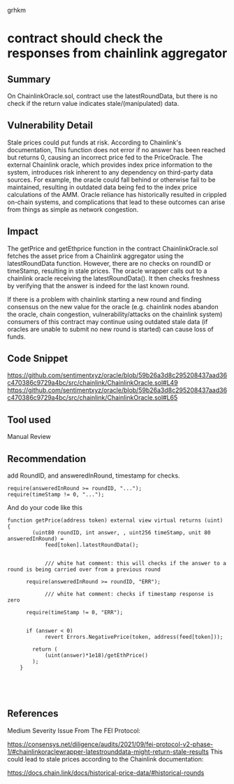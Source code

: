 grhkm
# contract should check the responses from chainlink aggregator 

## Summary
On ChainlinkOracle.sol, contract use the latestRoundData, but there is no check if the return value indicates stale/(manipulated) data.

## Vulnerability Detail

Stale prices could put funds at risk. According to Chainlink's documentation, This function does not error if no answer has been reached but returns 0, causing an incorrect price fed to the PriceOracle. The external Chainlink oracle, which provides index price information to the system, introduces risk inherent to any dependency on third-party data sources. For example, the oracle could fall behind or otherwise fail to be maintained, resulting in outdated data being fed to the index price calculations of the AMM. Oracle reliance has historically resulted in crippled on-chain systems, and complications that lead to these outcomes can arise from things as simple as network congestion.


## Impact
The getPrice and getEthprice function in the contract ChainlinkOracle.sol
fetches the asset price from a Chainlink aggregator using the latestRoundData function. However, there are no checks on roundID or timeStamp, resulting in stale prices. The oracle wrapper calls out to a chainlink oracle receiving the latestRoundData(). It then checks freshness by verifying that the answer is indeed for the last known round.

If there is a problem with chainlink starting a new round and finding consensus on the new value for the oracle (e.g. chainlink nodes abandon the oracle, chain congestion, vulnerability/attacks on the chainlink system) consumers of this contract may continue using outdated stale data (if oracles are unable to submit no new round is started)
can cause loss of funds.

## Code Snippet

https://github.com/sentimentxyz/oracle/blob/59b26a3d8c295208437aad36c470386c9729a4bc/src/chainlink/ChainlinkOracle.sol#L49
https://github.com/sentimentxyz/oracle/blob/59b26a3d8c295208437aad36c470386c9729a4bc/src/chainlink/ChainlinkOracle.sol#L65

## Tool used

Manual Review

## Recommendation
add RoundID, and answeredInRound, timestamp for checks.

```
require(answeredInRound >= roundID, "...");
require(timeStamp != 0, "...");

```
And do your code like this 

```
function getPrice(address token) external view virtual returns (uint) {
        (uint80 roundID, int answer, , uint256 timeStamp, unit 80 answeredInRound) =
            feed[token].latestRoundData();


            /// white hat comment: this will checks if the answer to a round is being carried over from a previous round

      require(answeredInRound >= roundID, "ERR");

            /// white hat comment: checks if timestamp response is zero

      require(timeStamp != 0, "ERR");
    
    
      if (answer < 0)
            revert Errors.NegativePrice(token, address(feed[token]));
 
        return (
            (uint(answer)*1e18)/getEthPrice()
        );
    }





```
## References
Medium Severity Issue From The FEI Protocol:

https://consensys.net/diligence/audits/2021/09/fei-protocol-v2-phase-1/#chainlinkoraclewrapper-latestrounddata-might-return-stale-results
This could lead to stale prices according to the Chainlink documentation:

https://docs.chain.link/docs/historical-price-data/#historical-rounds

